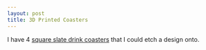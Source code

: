 ```yaml
---
layout: post
title: 3D Printed Coasters
---
```


I have 4 [square slate drink coasters](https://www.amazon.ca/gp/product/B00TYD7G0Q) that I could etch a design onto.
